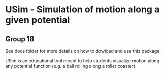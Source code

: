 # USim - Simulation of motion along a given potential
## Group 18
See docs folder for more details on how to dowload and use this package.

USim is an educational tool meant to help students visualize motion along any potential function (e.g. a ball rolling along a roller coaster)
